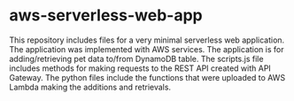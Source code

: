 # aws-serverless-web-app

This repository includes files for a very minimal serverless web application. The application was implemented with AWS services. The application is for adding/retrieving pet data to/from DynamoDB table. The scripts.js file includes methods for making requests to the REST API created with API Gateway. The python files include the functions that were uploaded to AWS Lambda making the additions and retrievals.
